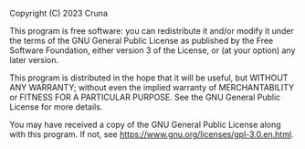 Copyright (C) 2023 Cruna

This program is free software: you can redistribute it and/or modify it under the 
terms of the GNU General Public License as published by the Free Software 
Foundation, either version 3 of the License, or (at your option) any later version.

This program is distributed in the hope that it will be useful, but WITHOUT ANY 
WARRANTY; without even the implied warranty of MERCHANTABILITY or FITNESS FOR A 
PARTICULAR PURPOSE. See the GNU General Public License for more details.

You may have received a copy of the GNU General Public License along with this 
program. If not, see https://www.gnu.org/licenses/gpl-3.0.en.html.
